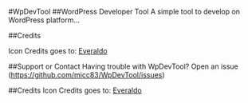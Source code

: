 #WpDevTool
##WordPress Developer Tool
A simple tool to develop on WordPress platform...

##Credits

Icon Credits goes to: [Everaldo](http://www.everaldo.com)

##Support or Contact
Having trouble with WpDevTool? Open an issue (https://github.com/micc83/WpDevTool/issues)

##Credits
Icon Credits goes to: [Everaldo](http://www.everaldo.com)
